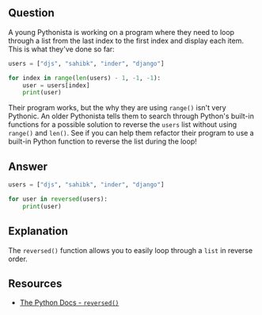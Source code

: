 ## Question

A young Pythonista is working on a program where they need to loop through a list from the last index to the first index and display each item. This is what they've done so far:

```python
users = ["djs", "sahibk", "inder", "django"]

for index in range(len(users) - 1, -1, -1):
    user = users[index]
    print(user)

```

Their program works, but the why they are using `range()` isn't very Pythonic. An older Pythonista tells them to search through Python's built-in functions for a possible solution to reverse the `users` list without using `range()` and `len()`. See if you can help them refactor their program to use a built-in Python function to reverse the list during the loop!

## Answer

```python
users = ["djs", "sahibk", "inder", "django"]

for user in reversed(users):
    print(user)

```

## Explanation

The `reversed()` function allows you to easily loop through a `list` in reverse order.

## Resources

-   [The Python Docs - `reversed()`](https://docs.python.org/3/library/functions.html#reversed)
